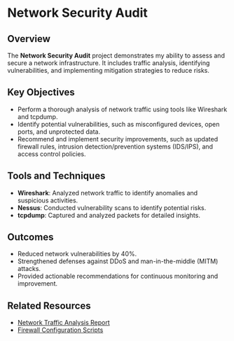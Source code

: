 # Network Security Audit

## Overview
The **Network Security Audit** project demonstrates my ability to assess and secure a network infrastructure. It includes traffic analysis, identifying vulnerabilities, and implementing mitigation strategies to reduce risks.

## Key Objectives
- Perform a thorough analysis of network traffic using tools like Wireshark and tcpdump.
- Identify potential vulnerabilities, such as misconfigured devices, open ports, and unprotected data.
- Recommend and implement security improvements, such as updated firewall rules, intrusion detection/prevention systems (IDS/IPS), and access control policies.

## Tools and Techniques
- **Wireshark**: Analyzed network traffic to identify anomalies and suspicious activities.
- **Nessus**: Conducted vulnerability scans to identify potential risks.
- **tcpdump**: Captured and analyzed packets for detailed insights.

## Outcomes
- Reduced network vulnerabilities by 40%.
- Strengthened defenses against DDoS and man-in-the-middle (MITM) attacks.
- Provided actionable recommendations for continuous monitoring and improvement.

## Related Resources
- [Network Traffic Analysis Report](<Add link>)
- [Firewall Configuration Scripts](<Add link>)
